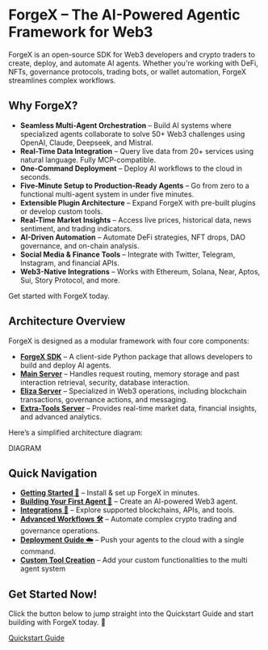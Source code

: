 # ForgeX – The AI-Powered Agentic Framework for Web3

ForgeX is an open-source SDK for Web3 developers and crypto traders to create, deploy, and automate AI agents. Whether you're working with DeFi, NFTs, governance protocols, trading bots, or wallet automation, ForgeX streamlines complex workflows.

## Why ForgeX?

* **Seamless Multi-Agent Orchestration** – Build AI systems where specialized agents collaborate to solve 50+ Web3 challenges using OpenAI, Claude, Deepseek, and Mistral.
* **Real-Time Data Integration** – Query live data from 20+ services using natural language. Fully MCP-compatible.
* **One-Command Deployment** – Deploy AI workflows to the cloud in seconds.
* **Five-Minute Setup to Production-Ready Agents** – Go from zero to a functional multi-agent system in under five minutes.
* **Extensible Plugin Architecture** – Expand ForgeX with pre-built plugins or develop custom tools.
* **Real-Time Market Insights** – Access live prices, historical data, news sentiment, and trading indicators.
* **AI-Driven Automation** – Automate DeFi strategies, NFT drops, DAO governance, and on-chain analysis.
* **Social Media & Finance Tools** – Integrate with Twitter, Telegram, Instagram, and financial APIs.
* **Web3-Native Integrations** – Works with Ethereum, Solana, Near, Aptos, Sui, Story Protocol, and more.

Get started with ForgeX today.

## Architecture Overview

ForgeX is designed as a modular framework with four core components:

* **[ForgeX SDK](https://github.com/ikwico/Forgex/blob/main/COMPONENT%20DOCUMENTATION/Agent%20SDK.md)** – A client-side Python package that allows developers to build and deploy AI agents.
* **[Main Server](https://github.com/ikwico/Forgex/blob/main/COMPONENT%20DOCUMENTATION/Agent%20Server.md)** – Handles request routing, memory storage and past interaction retrieval, security, database interaction.
* **[Eliza Server](https://github.com/ikwico/Forgex/blob/main/COMPONENT%20DOCUMENTATION/Eliza.md)** – Specialized in Web3 operations, including blockchain transactions, governance actions, and messaging.
* **[Extra-Tools Server](https://github.com/ikwico/Forgex/blob/main/COMPONENT%20DOCUMENTATION/Extra%20Tools.md)** – Provides real-time market data, financial insights, and advanced analytics.

Here’s a simplified architecture diagram:

DIAGRAM

## Quick Navigation

* **[Getting Started 🚀](https://github.com/ikwico/Forgex/blob/main/Quickstart.md)** – Install & set up ForgeX in minutes.
* **[Building Your First Agent 🤖](https://github.com/ikwico/Forgex/blob/main/Quickstart.md#creating-your-first-agent)** – Create an AI-powered Web3 agent.
* **[Integrations 🔗](https://github.com/ikwico/Forgex/blob/main/Core%20Concepts.md#tools)** – Explore supported blockchains, APIs, and tools.
* **[Advanced Workflows 🛠️](https://github.com/ikwico/Forgex/blob/main/COMPONENT%20DOCUMENTATION/Agent%20SDK.md#example-use-cases)** – Automate complex crypto trading and governance operations.
* **[Deployment Guide ☁️](https://github.com/ikwico/Forgex/blob/main/Deployment.md)** – Push your agents to the cloud with a single command.
* **[Custom Tool Creation](https://github.com/ikwico/Forgex/blob/main/COMPONENT%20DOCUMENTATION/Extra%20Tools.md#custom-tool-creation)** – Add your custom functionalities to the multi agent system

## Get Started Now!

Click the button below to jump straight into the Quickstart Guide and start building with ForgeX today. 🚀

[Quickstart Guide](https://github.com/ikwico/Forgex/blob/main/Quickstart.md)
